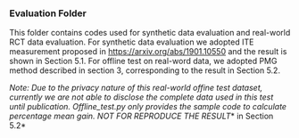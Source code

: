 
### Evaluation Folder
This folder contains codes used for synthetic data evaluation and real-world RCT data evaluation. 
For synthetic data evaluation we adopted ITE measurement proposed in https://arxiv.org/abs/1901.10550 
and the result is shown in Section 5.1. For offline test on real-word data, we adopted PMG method described in section 3,
corresponding to the result in Section 5.2.


*Note: Due to the privacy nature of this real-world offine test dataset, currently we are not able to disclose the complete data used in this test until publication. Offline_test.py only provides the sample code to calculate percentage mean gain. NOT FOR REPRODUCE THE RESULT** in Section 5.2*
